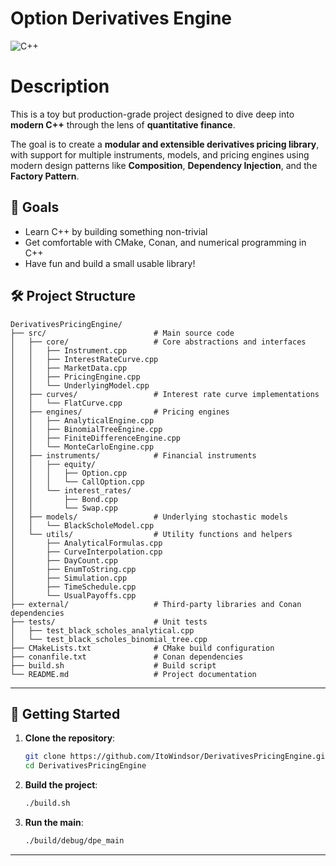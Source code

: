 # Option Derivatives Engine
![C++](https://img.shields.io/badge/-C++-2C41CB?style=for-the-badge&logo=C%2B%2B&logoColor=white)

# Description
This is a toy but production-grade project designed to dive deep into **modern C++** through the lens of **quantitative finance**.

The goal is to create a **modular and extensible derivatives pricing library**, with support for multiple instruments, models, and pricing engines using modern design patterns like **Composition**, **Dependency Injection**, and the **Factory Pattern**.



## 🧠 Goals

- Learn C++ by building something non-trivial  
- Get comfortable with CMake, Conan, and numerical programming in C++  
- Have fun and build a small usable library! 


## 🛠️ Project Structure

```
DerivativesPricingEngine/
├── src/                        # Main source code
│   ├── core/                   # Core abstractions and interfaces
│   │   ├── Instrument.cpp
│   │   ├── InterestRateCurve.cpp
│   │   ├── MarketData.cpp
│   │   ├── PricingEngine.cpp
│   │   └── UnderlyingModel.cpp
│   ├── curves/                 # Interest rate curve implementations
│   │   └── FlatCurve.cpp
│   ├── engines/                # Pricing engines
│   │   ├── AnalyticalEngine.cpp
│   │   ├── BinomialTreeEngine.cpp
│   │   ├── FiniteDifferenceEngine.cpp
│   │   └── MonteCarloEngine.cpp
│   ├── instruments/            # Financial instruments
│   │   ├── equity/
│   │   │   ├── Option.cpp
│   │   │   └── CallOption.cpp
│   │   └── interest_rates/
│   │       ├── Bond.cpp
│   │       └── Swap.cpp
│   ├── models/                 # Underlying stochastic models
│   │   └── BlackScholeModel.cpp
│   └── utils/                  # Utility functions and helpers
│       ├── AnalyticalFormulas.cpp
│       ├── CurveInterpolation.cpp
│       ├── DayCount.cpp
│       ├── EnumToString.cpp
│       ├── Simulation.cpp
│       ├── TimeSchedule.cpp
│       └── UsualPayoffs.cpp
├── external/                   # Third-party libraries and Conan dependencies
├── tests/                      # Unit tests
│   ├── test_black_scholes_analytical.cpp
│   └── test_black_scholes_binomial_tree.cpp
├── CMakeLists.txt              # CMake build configuration
├── conanfile.txt               # Conan dependencies
├── build.sh                    # Build script
└── README.md                   # Project documentation
```

---

## 🚀 Getting Started

1. **Clone the repository**:
   ```bash
   git clone https://github.com/ItoWindsor/DerivativesPricingEngine.git
   cd DerivativesPricingEngine
   ```

2. **Build the project**:
   ```bash
   ./build.sh
   ```

3. **Run the main**:
   ```bash
   ./build/debug/dpe_main
   ```
---
